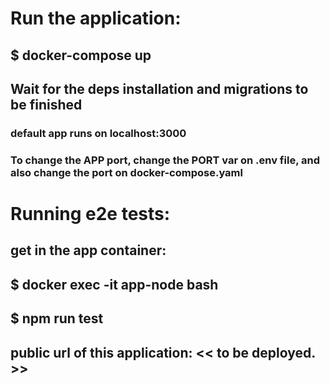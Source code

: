 # Run the application:
## $ docker-compose up

## Wait for the deps installation and migrations to be finished

### default app runs on localhost:3000
### To change the APP port, change the PORT var on .env file, and also change the port on docker-compose.yaml

# Running e2e tests:
## get in the app container:
## $ docker exec -it app-node bash
## $ npm run test

## public url of this application: << to be deployed. >>